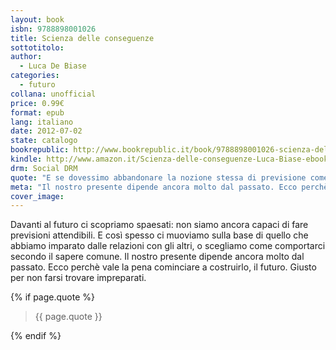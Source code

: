 ```yaml
---
layout: book
isbn: 9788898001026
title: Scienza delle conseguenze
sottotitolo:
author:
  - Luca De Biase
categories:
  - futuro
collana: unofficial
price: 0.99€
format: epub
lang: italiano
date: 2012-07-02
state: catalogo
bookrepublic: http://www.bookrepublic.it/book/9788898001026-scienza-delle-conseguenze/
kindle: http://www.amazon.it/Scienza-delle-conseguenze-Luca-Biase-ebook/dp/B008G4LGUU/
drm: Social DRM
quote: "E se dovessimo abbandonare la nozione stessa di previsione come l'abbiamo conosciuta?"
meta: "Il nostro presente dipende ancora molto dal passato. Ecco perchè vale la pena cominciare a costruirlo, il futuro."
cover_image:
---
```

Davanti al futuro ci scopriamo spaesati: non siamo ancora capaci di fare previsioni attendibili. E così spesso ci muoviamo sulla base di quello che abbiamo imparato dalle relazioni con gli altri, o scegliamo come comportarci secondo il sapere comune. Il nostro presente dipende ancora molto dal passato. Ecco perchè vale la pena cominciare a costruirlo, il futuro. Giusto per non farsi trovare impreparati.

{% if page.quote %}
<blockquote>
    {{ page.quote }}
</blockquote>
{% endif %}